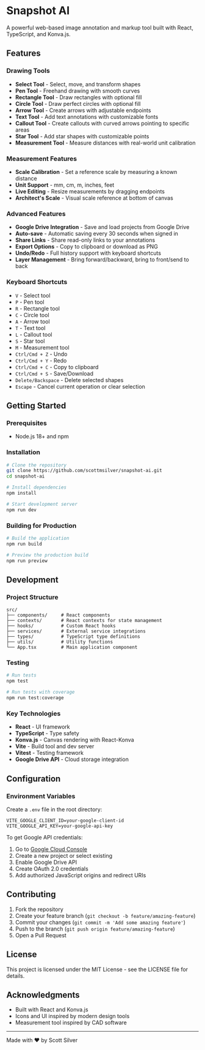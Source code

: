 # Snapshot AI

A powerful web-based image annotation and markup tool built with React, TypeScript, and Konva.js.

## Features

### Drawing Tools
- **Select Tool** - Select, move, and transform shapes
- **Pen Tool** - Freehand drawing with smooth curves
- **Rectangle Tool** - Draw rectangles with optional fill
- **Circle Tool** - Draw perfect circles with optional fill
- **Arrow Tool** - Create arrows with adjustable endpoints
- **Text Tool** - Add text annotations with customizable fonts
- **Callout Tool** - Create callouts with curved arrows pointing to specific areas
- **Star Tool** - Add star shapes with customizable points
- **Measurement Tool** - Measure distances with real-world unit calibration

### Measurement Features
- **Scale Calibration** - Set a reference scale by measuring a known distance
- **Unit Support** - mm, cm, m, inches, feet
- **Live Editing** - Resize measurements by dragging endpoints
- **Architect's Scale** - Visual scale reference at bottom of canvas

### Advanced Features
- **Google Drive Integration** - Save and load projects from Google Drive
- **Auto-save** - Automatic saving every 30 seconds when signed in
- **Share Links** - Share read-only links to your annotations
- **Export Options** - Copy to clipboard or download as PNG
- **Undo/Redo** - Full history support with keyboard shortcuts
- **Layer Management** - Bring forward/backward, bring to front/send to back

### Keyboard Shortcuts
- `V` - Select tool
- `P` - Pen tool
- `R` - Rectangle tool
- `C` - Circle tool
- `A` - Arrow tool
- `T` - Text tool
- `L` - Callout tool
- `S` - Star tool
- `M` - Measurement tool
- `Ctrl/Cmd + Z` - Undo
- `Ctrl/Cmd + Y` - Redo
- `Ctrl/Cmd + C` - Copy to clipboard
- `Ctrl/Cmd + S` - Save/Download
- `Delete/Backspace` - Delete selected shapes
- `Escape` - Cancel current operation or clear selection

## Getting Started

### Prerequisites
- Node.js 18+ and npm

### Installation

```bash
# Clone the repository
git clone https://github.com/scottmsilver/snapshot-ai.git
cd snapshot-ai

# Install dependencies
npm install

# Start development server
npm run dev
```

### Building for Production

```bash
# Build the application
npm run build

# Preview the production build
npm run preview
```

## Development

### Project Structure
```
src/
├── components/     # React components
├── contexts/       # React contexts for state management
├── hooks/          # Custom React hooks
├── services/       # External service integrations
├── types/          # TypeScript type definitions
├── utils/          # Utility functions
└── App.tsx         # Main application component
```

### Testing

```bash
# Run tests
npm test

# Run tests with coverage
npm run test:coverage
```

### Key Technologies
- **React** - UI framework
- **TypeScript** - Type safety
- **Konva.js** - Canvas rendering with React-Konva
- **Vite** - Build tool and dev server
- **Vitest** - Testing framework
- **Google Drive API** - Cloud storage integration

## Configuration

### Environment Variables
Create a `.env` file in the root directory:

```env
VITE_GOOGLE_CLIENT_ID=your-google-client-id
VITE_GOOGLE_API_KEY=your-google-api-key
```

To get Google API credentials:
1. Go to [Google Cloud Console](https://console.cloud.google.com/)
2. Create a new project or select existing
3. Enable Google Drive API
4. Create OAuth 2.0 credentials
5. Add authorized JavaScript origins and redirect URIs

## Contributing

1. Fork the repository
2. Create your feature branch (`git checkout -b feature/amazing-feature`)
3. Commit your changes (`git commit -m 'Add some amazing feature'`)
4. Push to the branch (`git push origin feature/amazing-feature`)
5. Open a Pull Request

## License

This project is licensed under the MIT License - see the LICENSE file for details.

## Acknowledgments

- Built with React and Konva.js
- Icons and UI inspired by modern design tools
- Measurement tool inspired by CAD software

---

Made with ❤️ by Scott Silver